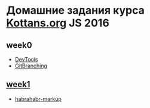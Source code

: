 # Домашние задания курса [Kottans.org](http://kottans.org/) JS 2016
## week0
* [DevTools](http://i.imgur.com/GbA9fvl.png)
* [GitBranching](http://i.imgur.com/iIhj6l9.png)
## [week1](https://github.com/OperKH/kottans-js-2016/tree/master/week1)
* [habrahabr-markup](https://github.com/OperKH/kottans-js-2016/tree/master/week1/lec1)
